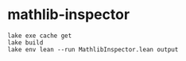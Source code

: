 # mathlib-inspector

```
lake exe cache get
lake build
lake env lean --run MathlibInspector.lean output 
```